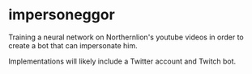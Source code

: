 # impersoneggor

Training a neural network on Northernlion's youtube videos in order to create a bot that can impersonate him.

Implementations will likely include a Twitter account and Twitch bot.
